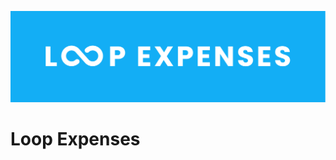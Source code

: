 <img src="./logo/Rawda-Yasser-Mohamed-Loop-Expenses-blue-bg.png"
     sizes="(max-width: 600px) 480px, 100vw" />

# Loop Expenses
